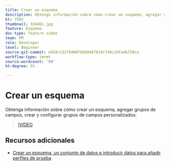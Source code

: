 ```yaml
---
title: Crear un esquema
description: Obtenga información sobre cómo crear un esquema, agregar grupos de campos, crear y configurar grupos de campos personalizados.
kt: 7565
thumbnail: 334461.jpg
feature: Esquema
doc-type: feature video
team: PM
role: Developer
level: Beginner
source-git-commit: e920c13276400fbb69467818cf49c2dfa46f28ca
workflow-type: tm+mt
source-wordcount: '59'
ht-degree: 5%

---
```



# Crear un esquema

Obtenga información sobre cómo crear un esquema, agregar grupos de campos, crear y configurar grupos de campos personalizados.

>[!VIDEO](https://video.tv.adobe.com/v/334461?quality=12)

## Recursos adicionales

* [Crear un esquema, un conjunto de datos e introducir datos para añadir perfiles de prueba](https://experienceleague.adobe.com/docs/journey-optimizer/using/orchestrate-journeys/about-journeys/creating-test-profiles.html)
